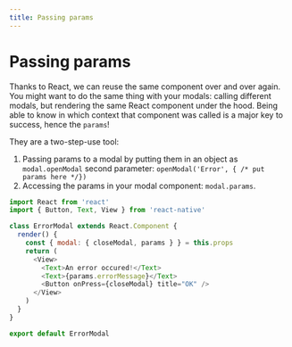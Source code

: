 ```yaml
---
title: Passing params
---
```


# Passing params

Thanks to React, we can reuse the same component over and over again. You might want to do the same thing with your modals: calling different modals, but rendering the same React component under the hood. Being able to know in which context that component was called is a major key to success, hence the `params`!

They are a two-step-use tool:

1. Passing params to a modal by putting them in an object as `modal.openModal` second parameter: `openModal('Error', { /* put params here */})`
2. Accessing the params in your modal component: `modal.params`.

```javascript
import React from 'react'
import { Button, Text, View } from 'react-native'

class ErrorModal extends React.Component {
  render() {
    const { modal: { closeModal, params } } = this.props
    return (
      <View>
        <Text>An error occured!</Text>
        <Text>{params.errorMessage}</Text>
        <Button onPress={closeModal} title="OK" />
      </View>
    )
  }
}

export default ErrorModal
```

